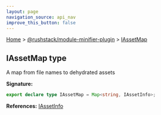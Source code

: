 ```yaml
---
layout: page
navigation_source: api_nav
improve_this_button: false
---
```



[Home](./index.md) &gt; [@rushstack/module-minifier-plugin](./module-minifier-plugin.md) &gt; [IAssetMap](./module-minifier-plugin.iassetmap.md)

## IAssetMap type

A map from file names to dehydrated assets

<b>Signature:</b>

```typescript
export declare type IAssetMap = Map<string, IAssetInfo>;
```
<b>References:</b> [IAssetInfo](./module-minifier-plugin.iassetinfo.md)
